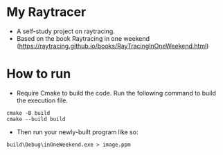 # My Raytracer

- A self-study project on raytracing.
- Based on the book Raytracing in one weekend (https://raytracing.github.io/books/RayTracingInOneWeekend.html)

# How to run
- Require Cmake to build the code. Run the following command to build the execution file.
```
cmake -B build
cmake --build build
```

- Then run your newly-built program like so:
```
build\Debug\inOneWeekend.exe > image.ppm
```
